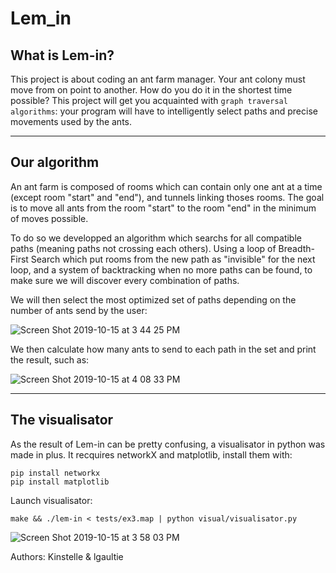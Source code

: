 Lem_in
===

## What is Lem-in?

This project is about coding an ant farm manager. Your ant colony must move from on point to another. How do you do it in the shortest time possible? This project will get you acquainted with ```graph traversal algorithms```: your program will have to intelligently select paths and precise movements used by the ants.

---

## Our algorithm 

An ant farm is composed of rooms which can contain only one ant at a time (except room "start" and "end"), and tunnels linking thoses rooms. The goal is to move all ants from the room "start" to the room "end" in the minimum of moves possible.

To do so we developped an algorithm which searchs for all compatible paths (meaning paths not crossing each others). Using a loop of Breadth-First Search which put rooms from the new path as "invisible" for the next loop, and a system of backtracking when no more paths can be found, to make sure we will discover every combination of paths.

We will then select the most optimized set of paths depending on the number of ants send by the user:

![Screen Shot 2019-10-15 at 3 44 25 PM](https://user-images.githubusercontent.com/45974214/66837063-affdf380-ef62-11e9-9a5e-cf2ca34727ff.png)

We then calculate how many ants to send to each path in the set and print the result, such as:

![Screen Shot 2019-10-15 at 4 08 33 PM](https://user-images.githubusercontent.com/45974214/66839042-12a4be80-ef66-11e9-8cf4-d50adf8deeb9.png)

---

## The visualisator

As the result of Lem-in can be pretty confusing, a visualisator in python was made in plus.
It recquires networkX and matplotlib, install them with:
```shell
pip install networkx
pip install matplotlib
```
Launch visualisator:
```shell
make && ./lem-in < tests/ex3.map | python visual/visualisator.py
```

![Screen Shot 2019-10-15 at 3 58 03 PM](https://user-images.githubusercontent.com/45974214/66838220-98c00580-ef64-11e9-85c6-daee8e57fc37.png)

Authors: Kinstelle & lgaultie
